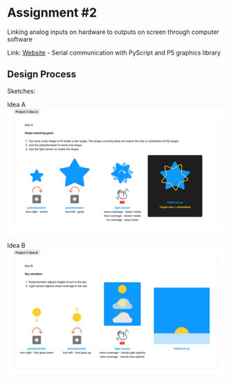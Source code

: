 # Assignment #2

Linking analog inputs on hardware to outputs on screen through computer software

Link:
[Website](/website/) - Serial communication with PyScript and P5 graphics library 

## Design Process

Sketches:

Idea A
![idea a](./Idea_A.jpg)

Idea B
![idea b](./Idea_B.jpg)
